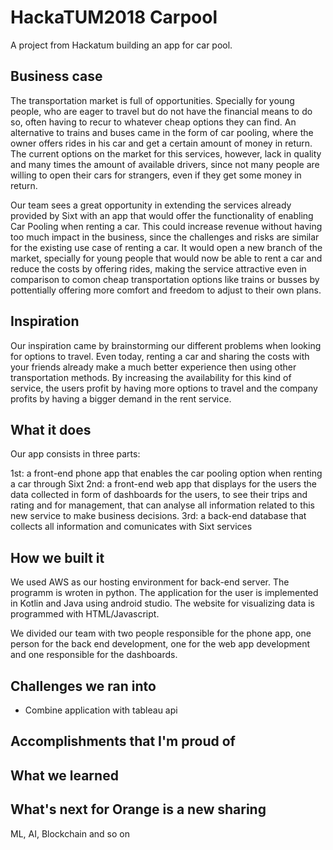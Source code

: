 # HackaTUM2018 Carpool

A project from Hackatum building an app for car pool.

## Business case

The transportation market is full of opportunities. Specially for young people, who are eager to travel but do not have the financial means to do so, often having to recur to whatever cheap options they can find. An alternative to trains and buses came in the form of car pooling, where the owner offers rides in his car and get a certain amount of money in return. The current options on the market for this services, however, lack in quality and many times the amount of available drivers, since not many people are willing to open their cars for strangers, even if they get some money in return. 

Our team sees a great opportunity in extending the services already provided by Sixt with an app that would offer the functionality of enabling Car Pooling when renting a car. This could increase revenue without having too much impact in the business, since the challenges and risks are similar for the existing use case of renting a car. It would open a new branch of the market, specially for young people that would now be able to rent a car and reduce the costs by offering rides, making the service attractive even in comparison to comon cheap transportation options like trains or busses by pottentially offering more comfort and freedom to adjust to their own plans.

## Inspiration

Our inspiration came by brainstorming our different problems when looking for options to travel. Even today, renting a car and sharing the costs with your friends already make a much better experience then using other transportation methods. By increasing the availability for this kind of service, the users profit by having more options to travel and the company profits by having a bigger demand in the rent service.

## What it does

Our app consists in three parts: 

1st: a front-end phone app that enables the car pooling option when renting a car through Sixt
2nd: a front-end web app that displays for the users the data collected in form of dashboards for the users, to see their trips and rating and for management, that can analyse all information related to this new service to make business decisions.
3rd: a back-end database that collects all information and comunicates with Sixt services

## How we built it
We used AWS as our hosting environment for back-end server. The programm is wroten in python. The application for the user is implemented in Kotlin and Java using android studio. The website for visualizing data is programmed with HTML/Javascript.

We divided our team with two people responsible for the phone app, one person for the back end development, one for the web app development and one responsible for the dashboards.

## Challenges we ran into
* Combine application with tableau api


## Accomplishments that I'm proud of

## What we learned

## What's next for Orange is a new sharing
 ML, AI, Blockchain and so on
